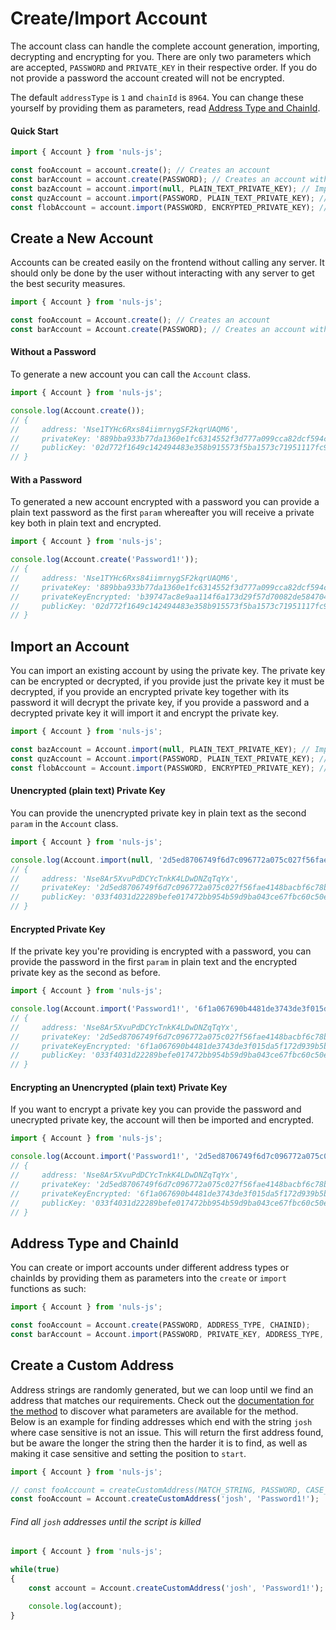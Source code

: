 # Create/Import Account
The account class can handle the complete account generation, importing, decrypting and encrypting for you.
There are only two parameters which are accepted, `PASSWORD` and `PRIVATE_KEY` in their respective order.
If you do not provide a password the account created will not be encrypted.

The default `addressType` is `1` and `chainId` is `8964`. You can change these yourself by providing them
as parameters, read [Address Type and ChainId](#address-type-and-chainid).

#### Quick Start
```js
import { Account } from 'nuls-js';

const fooAccount = account.create(); // Creates an account
const barAccount = account.create(PASSWORD); // Creates an account with a password
const bazAccount = account.import(null, PLAIN_TEXT_PRIVATE_KEY); // Imports a plain text private key
const quzAccount = account.import(PASSWORD, PLAIN_TEXT_PRIVATE_KEY); // Imports a plain text private key and encrypts it
const flobAccount = account.import(PASSWORD, ENCRYPTED_PRIVATE_KEY); // Imports an encrypted private key
```

## Create a New Account
Accounts can be created easily on the frontend without calling any server. It should only be
done by the user without interacting with any server to get the best security measures.

```js
import { Account } from 'nuls-js';

const fooAccount = Account.create(); // Creates an account
const barAccount = Account.create(PASSWORD); // Creates an account with a password
```

#### Without a Password
To generate a new account you can call the `Account` class.
```js
import { Account } from 'nuls-js';

console.log(Account.create());
// {
//     address: 'Nse1TYHc6Rxs84iimrnygSF2kqrUAQM6',
//     privateKey: '889bba933b77da1360e1fc6314552f3d777a099cca82dcf594c6f3e3287b3c97',
//     publicKey: '02d772f1649c142494483e358b915573f5ba1573c71951117fc9a7db804fc3e64b'
// }
```

#### With a Password
To generated a new account encrypted with a password you can provide a plain text password as
the first `param` whereafter you will receive a private key both in plain text and encrypted.
```js
import { Account } from 'nuls-js';

console.log(Account.create('Password1!'));
// {
//     address: 'Nse1TYHc6Rxs84iimrnygSF2kqrUAQM6',
//     privateKey: '889bba933b77da1360e1fc6314552f3d777a099cca82dcf594c6f3e3287b3c97',
//     privateKeyEncrypted: 'b39747ac8e9aa114f6a173d29f57d70082de584704b399b6de0a51804f45f9b24eca1a53ed8b64e9c73b8297b8cc3faf',
//     publicKey: '02d772f1649c142494483e358b915573f5ba1573c71951117fc9a7db804fc3e64b'
// }
```

## Import an Account
You can import an existing account by using the private key. The private key can be encrypted or decrypted,
if you provide just the private key it must be decrypted, if you provide an encrypted private key together with its password
it will decrypt the private key, if you provide a password and a decrypted private key it will import it and
encrypt the private key.

```js
import { Account } from 'nuls-js';

const bazAccount = Account.import(null, PLAIN_TEXT_PRIVATE_KEY); // Imports a plain text private key
const quzAccount = Account.import(PASSWORD, PLAIN_TEXT_PRIVATE_KEY); // Imports a plain text private key and encrypts it
const flobAccount = Account.import(PASSWORD, ENCRYPTED_PRIVATE_KEY); // Imports an encrypted private key
```

#### Unencrypted (plain text) Private Key
You can provide the unencrypted private key in plain text as the second `param` in the `Account` class.
```js
import { Account } from 'nuls-js';

console.log(Account.import(null, '2d5ed8706749f6d7c096772a075c027f56fae4148bacbf6c78b59df09f84b07b'));
// {
//     address: 'Nse8Ar5XvuPdDCYcTnkK4LDwDNZqTqYx',
//     privateKey: '2d5ed8706749f6d7c096772a075c027f56fae4148bacbf6c78b59df09f84b07b',
//     publicKey: '033f4031d22289befe017472bb954b59d9ba043ce67fbc60c50ee3a48c56b89b1f'
// }
```

#### Encrypted Private Key
If the private key you're providing is encrypted with a password, you can provide the
password in the first `param` in plain text and the encrypted private key as the second as before.
```js
import { Account } from 'nuls-js';

console.log(Account.import('Password1!', '6f1a067690b4481de3743de3f015da5f172d939b5b1b4842c16977278a9c1fb914adc6079df87c70ab6cef422d6add01'));
// {
//     address: 'Nse8Ar5XvuPdDCYcTnkK4LDwDNZqTqYx',
//     privateKey: '2d5ed8706749f6d7c096772a075c027f56fae4148bacbf6c78b59df09f84b07b',
//     privateKeyEncrypted: '6f1a067690b4481de3743de3f015da5f172d939b5b1b4842c16977278a9c1fb914adc6079df87c70ab6cef422d6add01',
//     publicKey: '033f4031d22289befe017472bb954b59d9ba043ce67fbc60c50ee3a48c56b89b1f'
// }
```

#### Encrypting an Unencrypted (plain text) Private Key
If you want to encrypt a private key you can provide the password and unecrypted private key,
the account will then be imported and encrypted.
```js
import { Account } from 'nuls-js';

console.log(Account.import('Password1!', '2d5ed8706749f6d7c096772a075c027f56fae4148bacbf6c78b59df09f84b07b'));
// {
//     address: 'Nse8Ar5XvuPdDCYcTnkK4LDwDNZqTqYx',
//     privateKey: '2d5ed8706749f6d7c096772a075c027f56fae4148bacbf6c78b59df09f84b07b',
//     privateKeyEncrypted: '6f1a067690b4481de3743de3f015da5f172d939b5b1b4842c16977278a9c1fb914adc6079df87c70ab6cef422d6add01',
//     publicKey: '033f4031d22289befe017472bb954b59d9ba043ce67fbc60c50ee3a48c56b89b1f'
// }
```

## Address Type and ChainId
You can create or import accounts under different address types or chainIds by providing them as parameters
into the `create` or `import` functions as such:

```js
import { Account } from 'nuls-js';

const fooAccount = Account.create(PASSWORD, ADDRESS_TYPE, CHAINID);
const barAccount = Account.import(PASSWORD, PRIVATE_KEY, ADDRESS_TYPE, CHAINID);
```

## Create a Custom Address
Address strings are randomly generated, but we can loop until we find an address that matches our requirements. Check
out the [documentation for the method](https://CCC-NULS.github.io/nuls-js/typedoc/classes/accountclass.html) to discover
what parameters are available for the method. Below is an example for finding addresses which end with the string
`josh` where case sensitive is not an issue. This will return the first address found, but be aware the longer the
string then the harder it is to find, as well as making it case sensitive and setting the position to `start`. 

```js
import { Account } from 'nuls-js';

// const fooAccount = createCustomAddress(MATCH_STRING, PASSWORD, CASE_SENSITIVE, MATCH_POSITION);
const fooAccount = Account.createCustomAddress('josh', 'Password1!');
```

###### Find all `josh` addresses until the script is killed
```js
import { Account } from 'nuls-js';

while(true)
{
	const account = Account.createCustomAddress('josh', 'Password1!');

	console.log(account);
}
```
